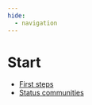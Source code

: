 ```yaml
---
hide:
  - navigation
---
```


# Start

- [First steps](./first-steps/index.md)
- [Status communities](./status-communities/index.md)
